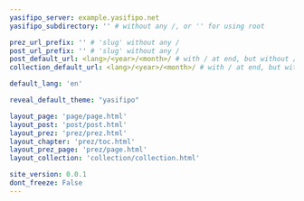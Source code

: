 ```yaml
---
yasifipo_server: example.yasifipo.net
yasifipo_subdirectory: '' # without any /, or '' for using root

prez_url_prefix: '' # 'slug' without any /
post_url_prefix: '' # 'slug' without any /
post_default_url: <lang>/<year>/<month>/ # with / at end, but without / at beginning
collection_default_url: <lang>/<year>/<month>/ # with / at end, but without / at beginning

default_lang: 'en'

reveal_default_theme: "yasifipo"

layout_page: 'page/page.html'
layout_post: 'post/post.html'
layout_prez: 'prez/prez.html'
layout_chapter: 'prez/toc.html'
layout_prez_page: 'prez/page.html'
layout_collection: 'collection/collection.html'

site_version: 0.0.1
dont_freeze: False
---
```

